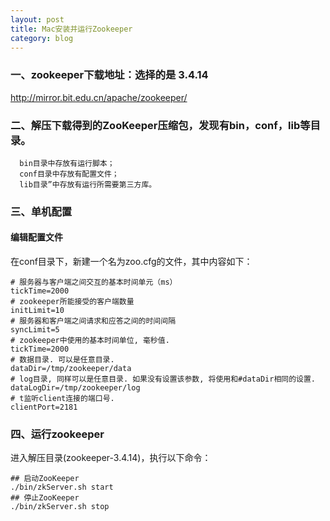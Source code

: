 ```yaml
---
layout: post
title: Mac安装并运行Zookeeper
category: blog
---
```


### 一、zookeeper下载地址：选择的是 3.4.14
http://mirror.bit.edu.cn/apache/zookeeper/

### 二、解压下载得到的ZooKeeper压缩包，发现有bin，conf，lib等目录。
      bin目录中存放有运行脚本；
      conf目录中存放有配置文件；
      lib目录”中存放有运行所需要第三方库。
  
### 三、单机配置
#### 编辑配置文件
在conf目录下，新建一个名为zoo.cfg的文件，其中内容如下：

    # 服务器与客户端之间交互的基本时间单元（ms） 
    tickTime=2000   
    # zookeeper所能接受的客户端数量 
    initLimit=10  
    # 服务器和客户端之间请求和应答之间的时间间隔 
    syncLimit=5
    # zookeeper中使用的基本时间单位, 毫秒值.
    tickTime=2000
    # 数据目录. 可以是任意目录.
    dataDir=/tmp/zookeeper/data
    # log目录, 同样可以是任意目录. 如果没有设置该参数, 将使用和#dataDir相同的设置.
    dataLogDir=/tmp/zookeeper/log
    # t监听client连接的端口号.
    clientPort=2181

### 四、运行zookeeper
进入解压目录(zookeeper-3.4.14)，执行以下命令：

    ## 启动ZooKeeper
    ./bin/zkServer.sh start
    ## 停止ZooKeeper
    ./bin/zkServer.sh stop
